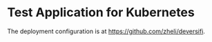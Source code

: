 # Test Application for Kubernetes
The deployment configuration is at https://github.com/zheli/deversifi.
